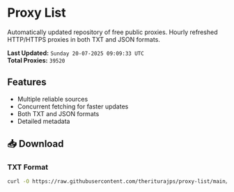 # Proxy List

Automatically updated repository of free public proxies. Hourly refreshed HTTP/HTTPS proxies in both TXT and JSON formats.

**Last Updated:** `Sunday 20-07-2025 09:09:33 UTC`  
**Total Proxies:** `39520`

## Features
- Multiple reliable sources
- Concurrent fetching for faster updates
- Both TXT and JSON formats
- Detailed metadata

## 📥 Download

### TXT Format
```bash
curl -O https://raw.githubusercontent.com/theriturajps/proxy-list/main/proxies.txt